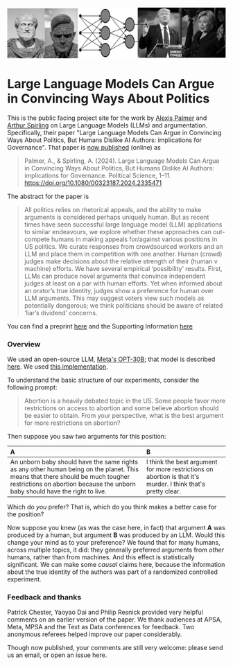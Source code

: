 <p align="center">
<img src="https://github.com/ArthurSpirling/LargeLanguageArguments/blob/main/LLM_banner_2.jpg" width = "800" title="LLM politics image">
</p>


# Large Language Models Can Argue in Convincing Ways About Politics

This is the public facing project site for the work by [Alexis Palmer](https://lexipalmer13.github.io/) and [Arthur Spirling](http://arthurspirling.org/) on Large Language Models (LLMs) and argumentation. Specifically, their paper "Large Language Models Can Argue in Convincing Ways About Politics, But Humans Dislike AI Authors: implications for Governance".  That paper is [now published](https://www.tandfonline.com/doi/full/10.1080/00323187.2024.2335471) (online) as

> Palmer, A., & Spirling, A. (2024). Large Language Models Can Argue in Convincing Ways About Politics, But Humans Dislike AI Authors: implications for Governance. Political Science, 1–11. https://doi.org/10.1080/00323187.2024.2335471 

The abstract for the paper is

> All politics relies on rhetorical appeals, and the ability to make arguments is considered perhaps uniquely human. But as recent times have seen successful large language model (LLM) applications to similar endeavours, we explore whether these approaches can out-compete humans in making appeals for/against various positions in US politics. We curate responses from crowdsourced workers and an LLM and place them in competition with one another. Human (crowd) judges make decisions about the relative strength of their (human v machine) efforts. We have several empirical ‘possibility’ results. First, LLMs can produce novel arguments that convince independent judges at least on a par with human efforts. Yet when informed about an orator’s true identity, judges show a preference for human over LLM arguments. This may suggest voters view such models as potentially dangerous; we think politicians should be aware of related ‘liar’s dividend’ concerns.

You can find a preprint [here](https://github.com/ArthurSpirling/LargeLanguageArguments/files/15013693/preprint.pdf) and the Supporting Information [here](https://github.com/ArthurSpirling/LargeLanguageArguments/files/15013674/SI_LLM.pdf)



### Overview

We used an open-source LLM, [Meta's OPT-30B](https://ai.facebook.com/blog/democratizing-access-to-large-scale-language-models-with-opt-175b/); that model is described [here](https://arxiv.org/abs/2205.01068). We used [this implementation](https://huggingface.co/facebook/opt-30b).

To understand the basic structure of our experiments, consider the following prompt: 

> Abortion is a heavily debated topic in the US. Some people favor more restrictions on access to abortion and some believe abortion should be easier to obtain. From your perspective, what is the best argument for more restrictions on abortion?

Then suppose you saw two arguments for this position: 

| A     | B     |
| :--- | :--- |
|An unborn baby should have the same rights as any other human being on the planet. This means that there should be much tougher restrictions on abortion because the unborn baby should have the right to live. |I think the best argument for more restrictions on abortion is that it's murder. I think that's pretty clear.|

Which do *you* prefer?  That is, which do you think makes a better case for the position?

Now suppose you knew (as was the case here, in fact) that argument **A** was produced by a human, but argument **B** was produced by an LLM.  Would this change your mind as to your preference?  We found that for many humans, across multiple topics, it did: they generally preferred arguments from *other* humans, rather than from machines.  And this effect is statistically significant.  We can make some *causal* claims here, because the information about the true identity of the authors was part of a randomized controlled experiment. 

### Feedback and thanks
Patrick Chester, Yaoyao Dai and Philip Resnick provided very helpful comments on an earlier version of the paper.  We  thank audiences at APSA, Meta, MPSA and the Text as Data conferences for feedback.  Two anonymous referees helped improve our paper considerably.

Though now published, your comments are still very welcome: please send us an email, or open an issue here. 


